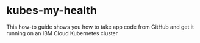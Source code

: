 # kubes-my-health
This how-to guide shows you how to take app code from GitHub and get it running on an IBM Cloud Kubernetes cluster
